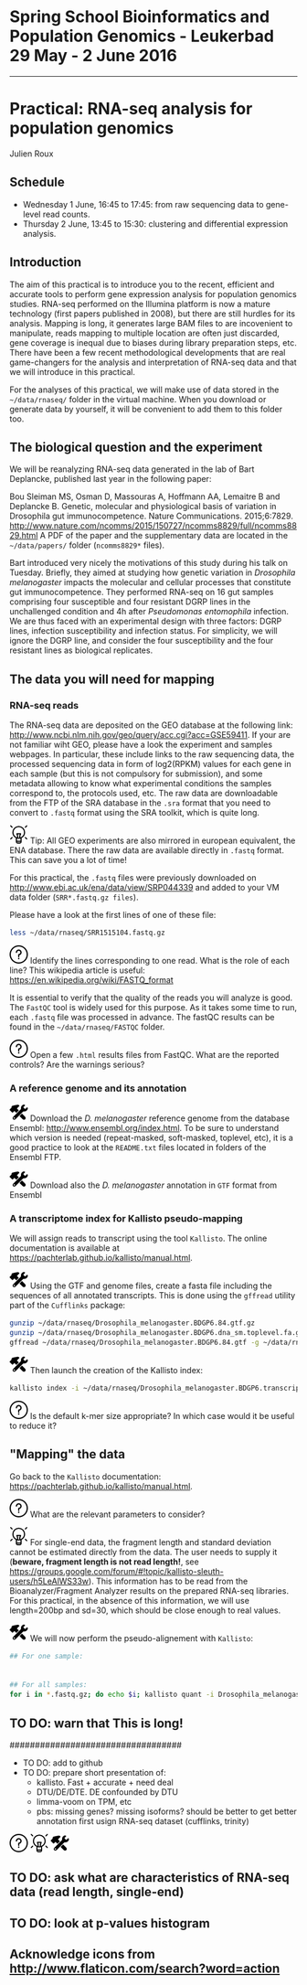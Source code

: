 # Spring School Bioinformatics and Population Genomics - Leukerbad 29 May - 2 June 2016
---------------------------------------

# Practical: RNA-seq analysis for population genomics

Julien Roux

## Schedule
* Wednesday 1 June, 16:45 to 17:45: from raw sequencing data to gene-level read counts.
* Thursday 2 June, 13:45 to 15:30: clustering and differential expression analysis.

## Introduction

The aim of this practical is to introduce you to the recent, efficient and accurate tools to perform gene expression analysis for population genomics studies. RNA-seq performed on the Illumina platform is now a mature technology (first papers published in 2008), but there are still hurdles for its analysis. Mapping is long, it generates large BAM files to are incovenient to manipulate, reads mapping to multiple location are often just discarded, gene coverage is inequal due to biases during library preparation steps, etc. There have been a few recent methodological developments that are real game-changers for the analysis and interpretation of RNA-seq data and that we will introduce in this practical. 

For the analyses of this practical, we will make use of data stored in the `~/data/rnaseq/` folder in the virtual machine. When you download or generate data by yourself, it will be convenient to add them to this folder too.

## The biological question and the experiment

We will be reanalyzing RNA-seq data generated in the lab of Bart Deplancke, published last year in the following paper: 

Bou Sleiman MS, Osman D, Massouras A, Hoffmann AA, Lemaitre B and Deplancke B. Genetic, molecular and physiological basis of variation in Drosophila gut immunocompetence. Nature Communications. 2015;6:7829. <http://www.nature.com/ncomms/2015/150727/ncomms8829/full/ncomms8829.html>
A PDF of the paper and the supplementary data are located in the `~/data/papers/` folder (`ncomms8829*` files). 

Bart introduced very nicely the motivations of this study during his talk on Tuesday. Briefly, they aimed at studying how genetic variation in *Drosophila melanogaster* impacts the molecular and cellular processes that constitute gut immunocompetence. They performed RNA-seq on 16 gut samples comprising four susceptible and four resistant DGRP lines in the unchallenged condition and 4h after *Pseudomonas entomophila* infection. We are thus faced with an experimental design with three factors: DGRP lines, infection susceptibility and infection status. For simplicity, we will ignore the DGRP line, and consider the four susceptibility and the four resistant lines as biological replicates.

## The data you will need for mapping

### RNA-seq reads
The RNA-seq data are deposited on the GEO database at the following link: <http://www.ncbi.nlm.nih.gov/geo/query/acc.cgi?acc=GSE59411>. If your are not familiar wiht GEO, please have a look the experiment and samples webpages. In particular, these include links to the raw sequencing data, the processed sequencing data in form of log2(RPKM) values for each gene in each sample (but this is not compulsory for submission), and some metadata allowing to know what experimental conditions the samples correspond to, the protocols used, etc. The raw data are downloadable from the FTP of the SRA database in the `.sra` format that you need to convert to `.fastq` format using the SRA toolkit, which is quite long.

![Tip](elemental-tip.png)
Tip: All GEO experiments are also mirrored in european equivalent, the ENA database. There the raw data are available directly in `.fastq` format. This can save you a lot of time!

For this practical, the `.fastq` files were previously downloaded on <http://www.ebi.ac.uk/ena/data/view/SRP044339> and added to your VM data folder (`SRR*.fastq.gz files`).

Please have a look at the first lines of one of these file:
```sh
less ~/data/rnaseq/SRR1515104.fastq.gz
```

![Question](round-help-button.png)
Identify the lines corresponding to one read. What is the role of each line? This wikipedia article is useful: <https://en.wikipedia.org/wiki/FASTQ_format>

It is essential to verify that the quality of the reads you will analyze is good. The `FastQC` tool is widely used for this purpose. As it takes some time to run, each `.fastq` file was processed in advance. The fastQC results can be found in the `~/data/rnaseq/FASTQC` folder. 

![Question](round-help-button.png)
Open a few `.html` results files from FastQC. What are the reported controls? Are the warnings serious?

### A reference genome and its annotation
![To do](wrench-and-hammer.png)
Download the *D. melanogaster* reference genome from the database Ensembl: <http://www.ensembl.org/index.html>. To be sure to understand which version is needed (repeat-masked, soft-masked, toplevel, etc), it is a good practice to look at the `README.txt` files located in folders of the Ensembl FTP.

![To do](wrench-and-hammer.png)
Download also the *D. melanogaster* annotation in `GTF` format from Ensembl

### A transcriptome index for Kallisto pseudo-mapping
We will assign reads to transcript using the tool `Kallisto`. The online documentation is available at <https://pachterlab.github.io/kallisto/manual.html>. 

![To do](wrench-and-hammer.png)
Using the GTF and genome files, create a fasta file including the sequences of all annotated transcripts. This is done using the `gffread` utility part of the `Cufflinks` package:
```sh
gunzip ~/data/rnaseq/Drosophila_melanogaster.BDGP6.84.gtf.gz
gunzip ~/data/rnaseq/Drosophila_melanogaster.BDGP6.dna_sm.toplevel.fa.gz
gffread ~/data/rnaseq/Drosophila_melanogaster.BDGP6.84.gtf -g ~/data/rnaseq/Drosophila_melanogaster.BDGP6.dna_sm.toplevel.fa -w ~/data/rnaseq/Drosophila_melanogaster.BDGP6.transcriptome.fa
```

![To do](wrench-and-hammer.png)
Then launch the creation of the Kallisto index:
```sh
kallisto index -i ~/data/rnaseq/Drosophila_melanogaster.BDGP6.transcriptome.idx ~/data/rnaseq/Drosophila_melanogaster.BDGP6.transcriptome.fa
```
![Question](round-help-button.png)
Is the default k-mer size appropriate? In which case would it be useful to reduce it?

## "Mapping" the data
Go back to the `Kallisto` documentation: <https://pachterlab.github.io/kallisto/manual.html>. 

![Question](round-help-button.png)
What are the relevant parameters to consider?

![Tip](elemental-tip.png)
For single-end data, the fragment length and standard deviation cannot be estimated directly from the data. The user needs to supply it (**beware, fragment length is not read length!**, see https://groups.google.com/forum/#!topic/kallisto-sleuth-users/h5LeAlWS33w). This information has to be read from the Bioanalyzer/Fragment Analyzer results on the prepared RNA-seq libraries. For this practical, in the absence of this information, we will use length=200bp and sd=30, which should be close enough to real values.

![To do](wrench-and-hammer.png)
We will now perform the pseudo-alignement with `Kallisto`:
```sh
## For one sample:


## For all samples:
for i in *.fastq.gz; do echo $i; kallisto quant -i Drosophila_melanogaster.BDGP6.transcriptome.idx --bias --single -l 200 -s 30 -o ${i%%.*} $i; done
```
## TO DO: warn that This is long! 


##################################
* TO DO: add to github
* TO DO: prepare short presentation of: 
  * kallisto. Fast + accurate + need deal
  * DTU/DE/DTE. DE confounded by DTU
  * limma-voom on TPM, etc
  * pbs: missing genes? missing isoforms? should be better to get better annotation first usign RNA-seq dataset (cufflinks, trinity)

![Question](round-help-button.png)
![Tip](elemental-tip.png)
![To do](wrench-and-hammer.png)

## TO DO: ask what are characteristics of RNA-seq data (read length, single-end)

## TO DO: look at p-values histogram

## Acknowledge icons from http://www.flaticon.com/search?word=action
